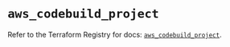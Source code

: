 # `aws_codebuild_project`

Refer to the Terraform Registry for docs: [`aws_codebuild_project`](https://registry.terraform.io/providers/hashicorp/aws/5.75.0/docs/resources/codebuild_project).
